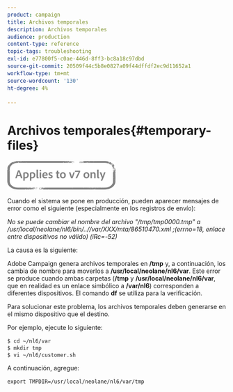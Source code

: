 ```yaml
---
product: campaign
title: Archivos temporales
description: Archivos temporales
audience: production
content-type: reference
topic-tags: troubleshooting
exl-id: e77800f5-c0ae-446d-8ff3-bc8a18c97dbd
source-git-commit: 20509f44c5b8e0827a09f44dffdf2ec9d11652a1
workflow-type: tm+mt
source-wordcount: '130'
ht-degree: 4%

---
```


# Archivos temporales{#temporary-files}

![](../../assets/v7-only.svg)

Cuando el sistema se pone en producción, pueden aparecer mensajes de error como el siguiente (especialmente en los registros de envío):

*No se puede cambiar el nombre del archivo &quot;/tmp/tmp0000.tmp&quot; a /usr/local/neolane/nl6/bin/..//var/XXX/mta/86510470.xml ;(errno=18, enlace entre dispositivos no válido) (iRc=-52)*

La causa es la siguiente:

Adobe Campaign genera archivos temporales en **/tmp** y, a continuación, los cambia de nombre para moverlos a **/usr/local/neolane/nl6/var**. Este error se produce cuando ambas carpetas (**/tmp** y **/usr/local/neolane/nl6/var**, que en realidad es un enlace simbólico a **/var/nl6**) corresponden a diferentes dispositivos. El comando **df** se utiliza para la verificación.

Para solucionar este problema, los archivos temporales deben generarse en el mismo dispositivo que el destino.

Por ejemplo, ejecute lo siguiente:

```
$ cd ~/nl6/var
$ mkdir tmp
$ vi ~/nl6/customer.sh
```

A continuación, agregue:

```
export TMPDIR=/usr/local/neolane/nl6/var/tmp 
```
